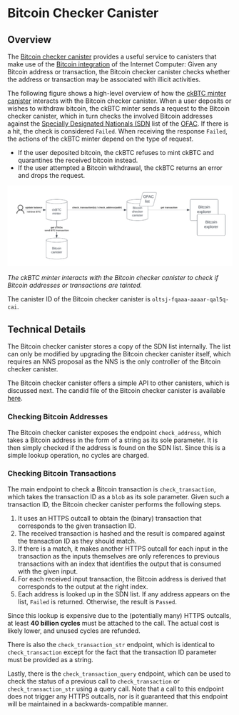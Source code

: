 # Bitcoin Checker Canister

## Overview

The [Bitcoin checker canister](https://dashboard.internetcomputer.org/canister/oltsj-fqaaa-aaaar-qal5q-cai) provides a useful service to canisters that make use of the [Bitcoin integration](https://learn.internetcomputer.org/hc/en-us/articles/34211154520084-Bitcoin-Integration) of the Internet Computer: Given any Bitcoin address or transaction, the Bitcoin checker canister checks whether the address or transaction may be associated with illicit activities.

The following figure shows a high-level overview of how the [ckBTC minter canister](https://dashboard.internetcomputer.org/canister/mqygn-kiaaa-aaaar-qaadq-cai) interacts with the Bitcoin checker canister. When a user deposits or wishes to withdraw bitcoin, the ckBTC minter sends a request to the Bitcoin checker canister, which in turn checks the involved Bitcoin addresses against the [Specially Designated Nationals (SDN](https://sanctionslist.ofac.treas.gov/Home/SdnList) list of the [OFAC](https://ofac.treasury.gov). If there is a hit, the check is considered `Failed`. When receiving the response `Failed`, the actions of the ckBTC minter depend on the type of request.

- If the user deposited bitcoin, the ckBTC refuses to mint ckBTC and quarantines the received bitcoin instead.
- If the user attempted a Bitcoin withdrawal, the ckBTC returns an error and drops the request.

![](./btc_checker_overview.png)

*The ckBTC minter interacts with the Bitcoin checker canister to check if Bitcoin addresses or transactions are tainted.*

The canister ID of the Bitcoin checker canister is `oltsj-fqaaa-aaaar-qal5q-cai`.

## Technical Details

The Bitcoin checker canister stores a copy of the SDN list internally. The list can only be modified by upgrading the Bitcoin checker canister itself, which requires an NNS proposal as the NNS is the only controller of the Bitcoin checker canister.

The Bitcoin checker canister offers a simple API to other canisters, which is discussed next. The candid file of the Bitcoin checker canister is available [here](./btc_checker_canister.did).

### Checking Bitcoin Addresses

The Bitcoin checker canister exposes the endpoint `check_address`, which takes a Bitcoin address in the form of a string as its sole parameter. It is then simply checked if the address is found on the SDN list. Since this is a simple lookup operation, no cycles are charged.

### Checking Bitcoin Transactions

The main endpoint to check a Bitcoin transaction is `check_transaction`, which takes the transaction ID as a `blob` as its sole parameter. Given such a transaction ID, the Bitcoin checker canister performs the following steps.

1. It uses an HTTPS outcall to obtain the (binary) transaction that corresponds to the given transaction ID.
1. The received transaction is hashed and the result is compared against the transaction ID as they should match.
1. If there is a match, it makes another HTTPS outcall for each input in the transaction as the inputs themselves are only references to previous transactions with an index that identifies the output that is consumed with the given input.
1. For each received input transaction, the Bitcoin address is derived that corresponds to the output at the right index.
1. Each address is looked up in the SDN list. If any address appears on the list, `Failed` is returned. Otherwise, the result is `Passed`.

Since this lookup is expensive due to the (potentially many) HTTPS outcalls, at least **40 billion cycles** must be attached to the call. The actual cost is likely lower, and unused cycles are refunded.

There is also the `check_transaction_str` endpoint, which is identical to `check_transaction` except for the fact that the transaction ID parameter must be provided as a string.

Lastly, there is the `check_transaction_query` endpoint, which can be used to check the status of a previous call to `check_transaction` or `check_transaction_str` using a query call. Note that a call to this endpoint does not trigger any HTTPS outcalls, nor is it guaranteed that this endpoint will be maintained in a backwards-compatible manner.